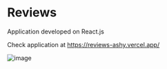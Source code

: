# Reviews

Application developed on React.js

Check application at https://reviews-ashy.vercel.app/

![image](https://user-images.githubusercontent.com/107784718/182288457-a3280da8-d6b1-43dd-9469-eb582286053b.png)
